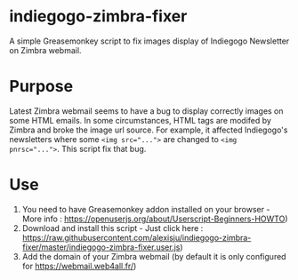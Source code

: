 # indiegogo-zimbra-fixer
A simple Greasemonkey script to fix images display of Indiegogo Newsletter on Zimbra webmail.

# Purpose

Latest Zimbra webmail seems to have a bug to display correctly images on some HTML emails. In some circumstances, HTML tags are modifed by Zimbra and broke the image url source. For example, it affected Indiegogo's newsletters where some `<img src="...">` are changed to `<img pnrsc="...">`.
This script fix that bug.

# Use

1. You need to have Greasemonkey addon installed on your browser - More info : https://openuserjs.org/about/Userscript-Beginners-HOWTO)
2. Download and install this script - Just click here : https://raw.githubusercontent.com/alexisju/indiegogo-zimbra-fixer/master/indiegogo-zimbra-fixer.user.js)
3. Add the domain of your Zimbra webmail (by default it is only configured for https://webmail.web4all.fr/)
